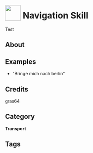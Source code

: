 # <img src="https://raw.githack.com/FortAwesome/Font-Awesome/master/svgs/solid/route.svg" card_color="#22A7F0" width="50" height="50" style="vertical-align:bottom"/> Navigation Skill
Test

## About


## Examples
* "Bringe mich nach berlin"

## Credits
gras64

## Category
**Transport**

## Tags

